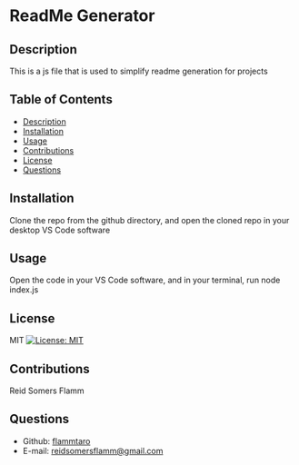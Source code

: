 # ReadMe Generator

## Description
This is a js file that is used to simplify readme generation for projects

## Table of Contents
- [Description](#Description)
- [Installation](#Installation)
- [Usage](#Usage)
- [Contributions](#Contributions)
- [License](#License)
- [Questions](#Questions)

## Installation
Clone the repo from the github directory, and open the cloned repo in your desktop VS Code software

## Usage
Open the code in your VS Code software, and in your terminal, run node index.js

## License
MIT [![License: MIT](https://img.shields.io/badge/License-MIT-yellow.svg)](https://opensource.org/licenses/MIT)

## Contributions
Reid Somers Flamm

## Questions
- Github: [flammtaro](https://github.com/flammtaro)
- E-mail: reidsomersflamm@gmail.com
